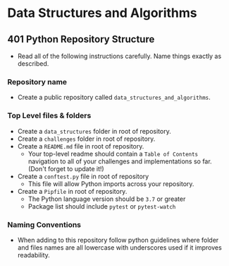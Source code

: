 # Data Structures and Algorithms

## 401 Python Repository Structure

- Read all of the following instructions carefully. Name things exactly as described.

### Repository name

- Create a public repository called `data_structures_and_algorithms`.

### Top Level files & folders

- Create a `data_structures` folder in root of repository.
- Create a `challenges` folder in root of repository.
- Create a `README.md` file in root of repository.
  - Your top-level readme should contain a `Table of Contents` navigation to all of your challenges and implementations so far. (Don't forget to update it!)
- Create a `conftest.py` file in root of repository
  - This file will allow Python imports across your repository.
- Create a `Pipfile` in root of repository.
  - The Python language version should be `3.7` or greater
  - Package list should include `pytest` or `pytest-watch`

### Naming Conventions

- When adding to this repository follow python guidelines where folder and files names are all lowercase with underscores used if it improves readability.
